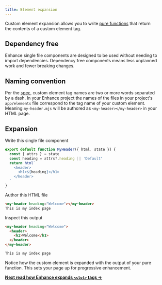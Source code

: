 ```yaml
---
title: Element expansion
---
```


Custom element expansion allows you to write [pure functions](https://en.wikipedia.org/wiki/Pure_function) that return the contents of a custom element tag.

## Dependency free

Enhance single file components are designed to be used without needing to import dependencies. Dependency free components means less unplanned work and fewer breaking changes.

## Naming convention

Per the [spec](https://html.spec.whatwg.org/multipage/custom-elements.html#prod-potentialcustomelementname), custom element tag names are two or more words separated by a dash.
In your Enhance project the names of the files in your project's `app/elements` file correspond to the tag name of your custom element. Meaning `my-header.mjs` will be authored as `<my-header></my-header>` in your HTML page.

## Expansion

Write this single file component

```javascript
export default function MyHeader({ html, state }) {
  const { attrs } = state
  const heading = attrs?.heading || 'Default'
  return html`
    <header>
      <h1>${heading}</h1>
    </header>
  `
}
```

Author this HTML file

```html
<my-header heading="Welcome"></my-header>
This is my index page
```

Inspect this output

```html
<my-header heading="Welcome">
  <header>
    <h1>Welcome</h1>
  </header>
</my-header>

This is my index page
```

Notice how the custom element is expanded with the output of your pure function. This sets your page up for progressive enhancement.

<doc-callout level="none" mark="🎰">

**[Next read how Enhance expands `<slot>` tags →](/docs/learn/concepts/html/slots)**

</doc-callout>
